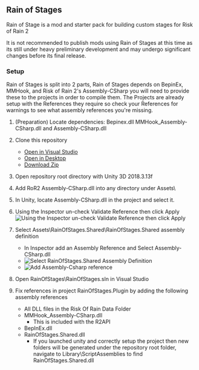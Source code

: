 
## Rain of Stages
Rain of Stage is a mod and starter pack for building custom stages for Risk of Rain 2

It is not recommended to publish mods using Rain of Stages at this time as its still under heavy preliminary development and may undergo significant changes before its final release.

### Setup
Rain of Stages is split into 2 parts, 
Rain of Stages depends on BepinEx, MMHook, and Risk of Rain 2's Assembly-CSharp you will need to provide these to the projects in order to compile them.
The Projects are already setup with the References they require so check your References for warnings to see what assembly references you're missing.

 1. (Preparation) Locate dependencies: Bepinex.dll MMHook_Assembly-CSharp.dll and Assembly-CSharp.dll
 2. Clone this repository 
	* [Open in Visual Studio](git-client://clone?repo=https://github.com/PassivePicasso/Rain-of-Stages)
	* [Open in Desktop](github-windows://openRepo/https://github.com/PassivePicasso/Rain-of-Stages)
	* [Download Zip](https://github.com/PassivePicasso/Rain-of-Stages/archive/master.zip)
3. Open repository root directory with Unity 3D 2018.3.13f
4. Add RoR2 Assembly-CSharp.dll into any directory under Assets\
5. In Unity, locate Assembly-CSharp.dll in the project and select it.
6. Using the Inspector un-check Validate Reference then click Apply ![Using the Inspector un-check Validate Reference then click Apply ](https://i.imgur.com/2JywInT.png)
7.  Select Assets\RainOfStages.Shared\RainOfStages.Shared assembly definition
    * In Inspector add an Assembly Reference and Select Assembly-CSharp.dll
    * ![Select RainOfStages.Shared Assembly Definition](https://i.imgur.com/xeztYI1.png)
    * ![Add Assembly-Csharp reference](https://i.imgur.com/ABVeKvS.png)

8. Open RainOfStages\RainOfStages.sln in Visual Studio

9. Fix references in project RainOfStages.Plugin by adding the following assembly references
	* All DLL files in the Risk Of Rain Data Folder
	* MMHook_Assembly-CSharp.dll
		*  This is included with the R2API
	* BepInEx.dll
	* RainOfStages.Shared.dll 
		*  If you launched unity and correctly setup the project then new folders will be generated under the repository root folder, navigate to Library\ScriptAssemblies to find RainOfStages.Shared.dll
